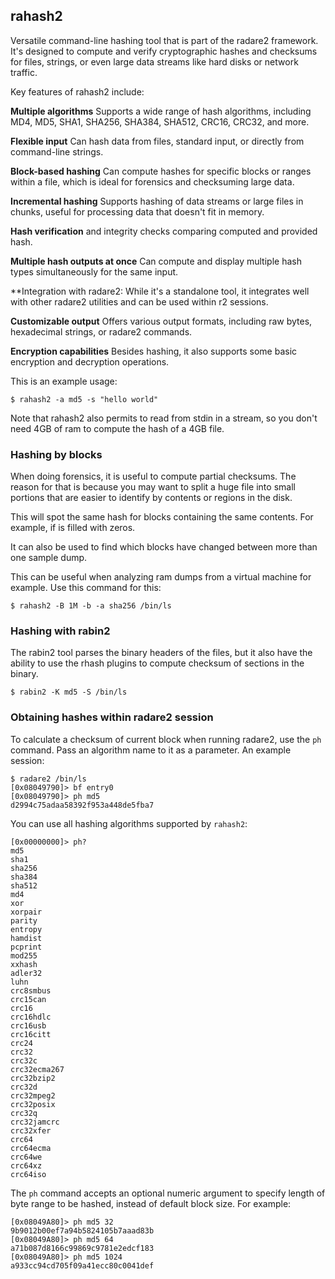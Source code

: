 ## rahash2

Versatile command-line hashing tool that is part of the radare2 framework. It's designed to compute and verify cryptographic hashes and checksums for files, strings, or even large data streams like hard disks or network traffic.

Key features of rahash2 include:

**Multiple algorithms** Supports a wide range of hash algorithms, including MD4, MD5, SHA1, SHA256, SHA384, SHA512, CRC16, CRC32, and more.

**Flexible input** Can hash data from files, standard input, or directly from command-line strings.

**Block-based hashing** Can compute hashes for specific blocks or ranges within a file, which is ideal for forensics and checksuming large data.

**Incremental hashing** Supports hashing of data streams or large files in chunks, useful for processing data that doesn't fit in memory.

**Hash verification** and integrity checks comparing computed and provided hash.

**Multiple hash outputs at once** Can compute and display multiple hash types simultaneously for the same input.

**Integration with radare2: While it's a standalone tool, it integrates well with other radare2 utilities and can be used within r2 sessions.

**Customizable output** Offers various output formats, including raw bytes, hexadecimal strings, or radare2 commands.

**Encryption capabilities** Besides hashing, it also supports some basic encryption and decryption operations.

This is an example usage:

```console
$ rahash2 -a md5 -s "hello world"
```

Note that rahash2 also permits to read from stdin in a stream, so you don't need 4GB of ram to compute the hash of a 4GB file.

### Hashing by blocks

When doing forensics, it is useful to compute partial checksums. The reason for that is because you may want to split a huge file into small portions that are easier to identify by contents or regions in the disk.

This will spot the same hash for blocks containing the same contents. For example, if is filled with zeros.

It can also be used to find which blocks have changed between more than one sample dump.

This can be useful when analyzing ram dumps from a virtual machine for example. Use this command for this:

```console
$ rahash2 -B 1M -b -a sha256 /bin/ls
```

### Hashing with rabin2

The rabin2 tool parses the binary headers of the files, but it also have the ability to use the rhash plugins to compute checksum of sections in the binary.

```console
$ rabin2 -K md5 -S /bin/ls
```

### Obtaining hashes within radare2 session

To calculate a checksum of current block when running radare2, use the `ph` command. Pass an algorithm name to it as a parameter. An example session:

```console
$ radare2 /bin/ls
[0x08049790]> bf entry0
[0x08049790]> ph md5
d2994c75adaa58392f953a448de5fba7
```

You can use all hashing algorithms supported by `rahash2`:

```console
[0x00000000]> ph?
md5
sha1
sha256
sha384
sha512
md4
xor
xorpair
parity
entropy
hamdist
pcprint
mod255
xxhash
adler32
luhn
crc8smbus
crc15can
crc16
crc16hdlc
crc16usb
crc16citt
crc24
crc32
crc32c
crc32ecma267
crc32bzip2
crc32d
crc32mpeg2
crc32posix
crc32q
crc32jamcrc
crc32xfer
crc64
crc64ecma
crc64we
crc64xz
crc64iso
```

The `ph` command accepts an optional numeric argument to specify length of byte range to be hashed, instead of default block size. For example:

```console
[0x08049A80]> ph md5 32
9b9012b00ef7a94b5824105b7aaad83b
[0x08049A80]> ph md5 64
a71b087d8166c99869c9781e2edcf183
[0x08049A80]> ph md5 1024
a933cc94cd705f09a41ecc80c0041def
```
